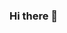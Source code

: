 ### Hi there 👋

<!--
**lucas-macena/lucas-macena** is a ✨ _special_ ✨ repository because its `README.md` (this file) appears on your GitHub profile.


- 🔭 I’m currently working on electrical engineering.
- 🌱 I’m currently learning javascript in order to improve my skill at job.
- 👯 I’m looking to collaborate on coding at embedded systems to solve simple tasks.
- 💬 Ask me about ideas and solutions about electronic.
- 📫 How to reach me: lucasmacenal45@gmail.com

## Oi eu sou a Ana Carolina!
- :dizzy: Trabalho com Logística na Enel Brasil
- :computer: Entusiasta de Tecnologia!
- :woman_technologist: Fui aluna da Turma de Back-End na Reprograma
- :purple_heart: Monitora da Reprograma

<div align="center">
  <a href="https://github.com/carollynie">
   <img height="160em" src="https://github-readme-stats.vercel.app/api?username=carollynie&show_icons=true&theme=jolly&include_all_commits=true&count_private=true"/>
  <img height="160em" src="https://github-readme-stats.vercel.app/api/top-langs/?username=carollynie&layout=compact&langs_count=7&theme=jolly"/>
   
</div>
  
 <div align="center"><br>
  <img align="center" alt="Carol-Js" height="30" width="40" src="https://raw.githubusercontent.com/devicons/devicon/master/icons/javascript/javascript-plain.svg">
  <img align="center" alt="Carol-HTML" height="30" width="40" src="https://raw.githubusercontent.com/devicons/devicon/master/icons/html5/html5-original.svg">
  <img align="center" alt="Carol-CSS" height="30" width="40" src="https://raw.githubusercontent.com/devicons/devicon/master/icons/css3/css3-original.svg">
</div>
  
 <div align="center"> <br><br>
  <a href = "mailto:carolina.oliveiralima9@gmail.com"><img src="https://img.shields.io/badge/-Gmail-%23333?style=for-the-badge&logo=gmail&logoColor=white" target="_blank"></a>
  <a href="https://www.linkedin.com/in/anacarolinna/" target="_blank"><img src="https://img.shields.io/badge/-LinkedIn-%230077B5?style=for-the-badge&logo=linkedin&logoColor=white" target="_blank"></a> 
 </div>
  
<div align="center">
<img align="right" alt="Carol-pic" height="150" style="border-radius:50px;" src="https://share-cdn.picrew.me/shareImg/org/202110/338224_oLWu9Jo4.png">
</div>
  
